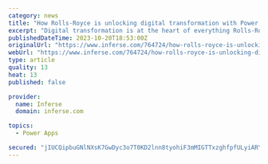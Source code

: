 ```yaml
---
category: news
title: "How Rolls-Royce is unlocking digital transformation with Power Apps – Microsoft"
excerpt: "Digital transformation is at the heart of everything Rolls-Royce does. The British aerospace and defence company has embraced scalable low-code apps to build digital tools that are improving everything from productivity,"
publishedDateTime: 2023-10-20T18:53:00Z
originalUrl: "https://www.inferse.com/764724/how-rolls-royce-is-unlocking-digital-transformation-with-power-apps-microsoft/"
webUrl: "https://www.inferse.com/764724/how-rolls-royce-is-unlocking-digital-transformation-with-power-apps-microsoft/"
type: article
quality: 13
heat: 13
published: false

provider:
  name: Inferse
  domain: inferse.com

topics:
  - Power Apps

secured: "jIUCQipbuGNlNXsK7GwDyc3o7T0KD2lnn8tyohiF3mMIGTTxzghfpfULyiARY6DRHtM+/6gQRtr67ZKGHDeLlWMG52gtupGPeGzrANJ+x86VKNu1QEb0RZT6m/Ffe/++tdYJPT7xC6HEbFt4NRkJ4febrnU7tbHzCCBM+mQAkP6JJQ00ddJZuGEQKpYQGS5BU1Hu361DqpzEmEqeYrhGzzqawK4CD8BgikHK0oS8x1fnR+Ip12e/0aI4YC6bscg2hFFoxPnBxNVORJnm0v7xE398t1lHO93p3J76QNArheDXPImgMnQkwk1s83bHI6SHauyWysOHi/7Apqib3BOZmtIm99QvSrxrtBbzAJdzMa4=;yVC4x3n/Ppnrx0Bq0wWxBw=="
---
```


